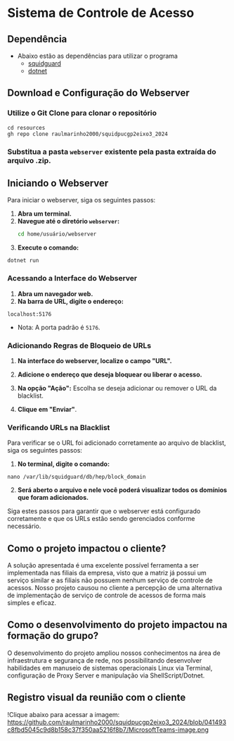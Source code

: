 # Sistema de Controle de Acesso

## Dependência
* Abaixo estão as dependências para utilizar o programa
  * [squidguard](https://simplificandoredes.com/squidguard-instalacao-e-configuracao/)
  * [dotnet](https://learn.microsoft.com/pt-br/dotnet/core/install/linux-debian)

## Download e Configuração do Webserver

### Utilize o Git Clone para clonar o repositório
```
cd resources
gh repo clone raulmarinho2000/squidpucgp2eixo3_2024
```

### Substitua a pasta `webserver` existente pela pasta extraída do arquivo .zip.


## Iniciando o Webserver

Para iniciar o webserver, siga os seguintes passos:

1. **Abra um terminal.**
2. **Navegue até o diretório `webserver`:**
   ```bash
   cd home/usuário/webserver

3. **Execute o comando:**

```
dotnet run
```

### Acessando a Interface do Webserver

1. **Abra um navegador web.**
2. **Na barra de URL, digite o endereço:**

```
localhost:5176
```

* Nota: A porta padrão é `5176`.


### Adicionando Regras de Bloqueio de URLs

1. **Na interface do webserver, localize o campo "URL".**

2. **Adicione o endereço que deseja bloquear ou liberar o acesso.**
3. **Na opção "Ação":**
Escolha se deseja adicionar ou remover o URL da blacklist.

4. **Clique em "Enviar"**.

### Verificando URLs na Blacklist

Para verificar se o URL foi adicionado corretamente ao arquivo de blacklist, siga os seguintes passos:

1. **No terminal, digite o comando:**

```
nano /var/lib/squidguard/db/hep/block_domain
```

2. **Será aberto o arquivo e nele você poderá visualizar todos os domínios que foram adicionados.**

Siga estes passos para garantir que o webserver está configurado corretamente e que os URLs estão sendo gerenciados conforme necessário.

## Como o projeto impactou o cliente?

A solução apresentada é uma excelente possível ferramenta a ser implementada nas filiais da empresa, visto que a matriz já possui um serviço similar e as filiais não possuem nenhum serviço de controle de acessos. Nosso projeto causou no cliente a percepção de uma alternativa de implementação de serviço de controle de acessos de forma mais simples e eficaz.

## Como o desenvolvimento do projeto impactou na formação do grupo?

O desenvolvimento do projeto ampliou nossos conhecimentos na área de infraestrutura e segurança de rede, nos possibilitando desenvolver habilidades em manuseio de sistemas operacionais Linux via Terminal, configuração de Proxy Server e manipulação via ShellScript/Dotnet.

## Registro visual da reunião com o cliente

!Clique abaixo para acessar a imagem:
https://github.com/raulmarinho2000/squidpucgp2eixo3_2024/blob/041493c8fbd5045c9d8b158c37f350aa5216f8b7/MicrosoftTeams-image.png
